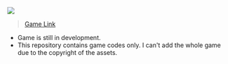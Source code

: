 ![](https://img.itch.zone/aW1nLzU3MjI5ODUuanBn/original/7hMGkE.jpg)
 
 > [Game Link](https://aeyzc.itch.io/stucode "Game Link")
 
 - Game is still in development.
 - This repository contains game codes only. I can't add the whole game due to the copyright of the assets.


